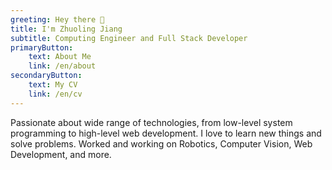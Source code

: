 ```yaml
---
greeting: Hey there 👋
title: I'm Zhuoling Jiang
subtitle: Computing Engineer and Full Stack Developer
primaryButton: 
    text: About Me
    link: /en/about
secondaryButton:
    text: My CV
    link: /en/cv
---
```

Passionate about wide range of technologies, from low-level system programming to high-level web development. I love to learn new things and solve problems. Worked and working on Robotics, Computer Vision, Web Development, and more.
